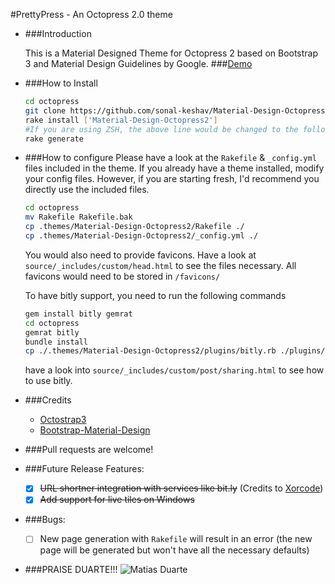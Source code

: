 #PrettyPress - An Octopress 2.0 theme

* ###Introduction


    This is a Material Designed Theme for Octopress 2 based on Bootstrap 3 and Material Design Guidelines by Google.
    ###[Demo](https://sonalkeshav.me)
    
* ###How to Install
    ```bash
    cd octopress
    git clone https://github.com/sonal-keshav/Material-Design-Octopress2.git
    rake install ['Material-Design-Octopress2']
    #If you are using ZSH, the above line would be changed to the following: rake install\[Material-Design-Octopress2\]
    rake generate
    ```

* ###How to configure
    Please have a look at the `Rakefile` & `_config.yml` files included in the theme.
    If you already have a theme installed, modify your config files. However, if you are starting fresh, I'd recommend you directly use the included files.
    
    ```bash
    cd octopress
    mv Rakefile Rakefile.bak
    cp .themes/Material-Design-Octopress2/Rakefile ./
    cp .themes/Material-Design-Octopress2/_config.yml ./
    ```
    
    You would also need to provide favicons. Have a look at `source/_includes/custom/head.html` to see the files necessary. All favicons would need to be stored in `/favicons/`
    

    To have bitly support, you need to run the following commands

    ```bash
    gem install bitly gemrat
    cd octopress
    gemrat bitly
    bundle install
    cp ./.themes/Material-Design-Octopress2/plugins/bitly.rb ./plugins/bitly_filter.rb 
    ```

    have a look into `source/_includes/custom/post/sharing.html` to see how to use bitly. 

* ###Credits
    * [Octostrap3](https://github.com/kAworu/octostrap3)
    * [Bootstrap-Material-Design](https://github.com/FezVrasta/bootstrap-material-design)

* ###Pull requests are welcome!

* ###Future Release Features:
    * [x] ~~URL shortner integration with services like bit.ly~~ (Credits to [Xorcode](http://www.xorcode.com/2012/08/16/generate-bitly-links-on-the-fly-with-jekyll-and-liquid/))
    * [x] ~~Add support for live tiles on Windows~~

* ###Bugs:
    * [ ] New page generation with `Rakefile` will result in an error (the new page will be generated but won't have all the necessary defaults)

* ###PRAISE DUARTE!!!
    ![Matias Duarte](https://i.imgur.com/OvnZeTr.jpg)
